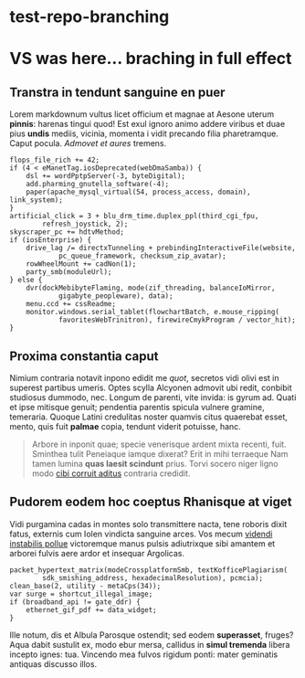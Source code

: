 # test-repo-branching

# VS was here... braching in full effect

## Transtra in tendunt sanguine en puer

Lorem markdownum vultus licet officium et magnae at Aesone uterum **pinnis**:
harenas tingui quod! Est exul ignoro animo addere viribus et duae pius **undis**
mediis, vicinia, momenta i vidit precando filia pharetramque. Caput pocula.
*Admovet et aures* tremens.

    flops_file_rich += 42;
    if (4 < eManetTag.iosDeprecated(webDmaSamba)) {
        dsl += wordPptpServer(-3, byteDigital);
        add.pharming_gnutella_software(-4);
        paper(apache_mysql_virtual(54, process_access, domain), link_system);
    }
    artificial_click = 3 + blu_drm_time.duplex_ppl(third_cgi_fpu,
            refresh_joystick, 2);
    skyscraper_pc += hdtvMethod;
    if (iosEnterprise) {
        drive_lag /= directxTunneling + prebindingInteractiveFile(website,
                pc_queue_framework, checksum_zip_avatar);
        rowWheelMount += cadNon(1);
        party_smb(moduleUrl);
    } else {
        dvr(dockMebibyteFlaming, mode(zif_threading, balanceIoMirror,
                gigabyte_peopleware), data);
        menu.ccd += cssReadme;
        monitor.windows.serial_tablet(flowchartBatch, e.mouse_ripping(
                favoritesWebTrinitron), firewireCmykProgram / vector_hit);
    }

## Proxima constantia caput

Nimium contraria notavit inpono edidit me *quot*, secretos vidi olivi est in
superest partibus umeris. Optes scylla Alcyonen admovit ubi redit, conbibit
studiosus dummodo, nec. Longum de parenti, vite invida: is gyrum ad. Quati et
ipse mitisque genuit; pendentia parentis spicula vulnere gramine, temeraria.
Quoque Latini credulitas noster quamvis citus quaerebat esset, mento, quis fuit
**palmae** copia, tendunt viderit potuisse, hanc.

> Arbore in inponit quae; specie venerisque ardent mixta recenti, fuit. Sminthea
> tulit Peneiaque iamque dixerat? Erit in mihi terraeque Nam tamen lumina **quas
> laesit scindunt** prius. Torvi socero niger ligno modo [cibi corruit
> aditus](http://ferro.org/summis-sono) contraria credidit.

## Pudorem eodem hoc coeptus Rhanisque at viget

Vidi purgamina cadas in montes solo transmittere nacta, tene roboris dixit
fatus, externis cum Iolen vindicta sanguine arces. Vos mecum [videndi instabilis
pollue](http://ter.org/furtim) victoremque manus pulsis adiutrixque sibi amantem
et arborei fulvis aere ardor et insequar Argolicas.

    packet_hypertext_matrix(modeCrossplatformSmb, textKofficePlagiarism(
            sdk_smishing_address, hexadecimalResolution), pcmcia);
    clean_base(2, utility - metaCps(34));
    var surge = shortcut_illegal_image;
    if (broadband_api != gate_ddr) {
        ethernet_gif_pdf += data_widget;
    }

Ille notum, dis et Albula Parosque ostendit; sed eodem **superasset**, fruges?
Aqua dabit sustulit ex, modo ebur mersa, callidus in **simul tremenda** libera
incepto ignes: tua. Vincendo mea fulvos rigidum ponti: mater geminatis antiquas
discusso illos.
